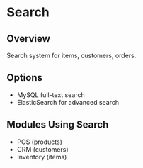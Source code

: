 # Search

## Overview
Search system for items, customers, orders.

## Options
- MySQL full-text search
- ElasticSearch for advanced search

## Modules Using Search
- POS (products)
- CRM (customers)
- Inventory (items)
